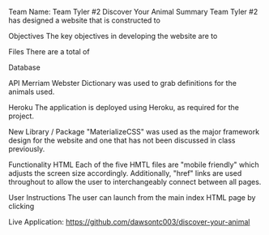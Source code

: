 Team Name: Team Tyler #2
Discover Your Animal
Summary
Team Tyler #2 has designed a website that is constructed to 

Objectives
The key objectives in developing the website are to 

Files
There are a total of 

Database



API
Merriam Webster Dictionary was used to grab definitions for the animals used. 

Heroku
The application is deployed using Heroku, as required for the project. 

New Library / Package
"MaterializeCSS" was used as the major framework design for the website and one that has not been discussed in class previously. 

Functionality
HTML Each of the five HMTL files are "mobile friendly" which adjusts the screen size accordingly. Additionally, "href" links are used throughout to allow the user to interchangeably connect between all pages. 

User Instructions
The user can launch from the main index HTML page by clicking 


Live Application: https://github.com/dawsontc003/discover-your-animal
